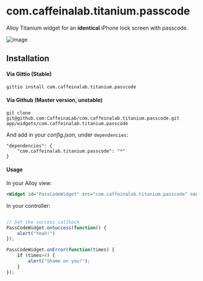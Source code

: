 com.caffeinalab.titanium.passcode
====================================

Alloy Titanium widget for an **identical** iPhone lock screen with passcode.

![image](http://cl.ly/image/36262Q3v2X39/lalaal.gif)

## Installation

#### Via Gittio (Stable)

```
gittio install com.caffeinalab.titanium.passcode
```

#### Via Github (Master version, unstable)

```
git clone git@github.com:CaffeinaLab/com.caffeinalab.titanium.passcode.git app/widgets/com.caffeinalab.titanium.passcode
```

And add in your *config.json*, under `dependencies`:

```
"dependencies": {
    "com.caffeinalab.titanium.passcode": "*"
}
```

#### Usage

In your Alloy view:

```xml
<Widget id="PassCodeWidget" src="com.caffeinalab.titanium.passcode" code="42424" />
```

In your controller:

```javascript

// Set the success callback
PassCodeWidget.onSuccess(function() {
	alert("Yeah!")
});

PassCodeWidget.onError(function(times) {
	if (times>4) {
		alert("Shame on you!");
	}
});
```